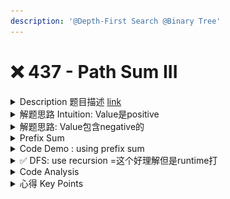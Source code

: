```yaml
---
description: '@Depth-First Search @Binary Tree'
---
```


# ❌ 437 - Path Sum III



<details>

<summary>Description 题目描述  <a href="https://leetcode.com/problems/path-sum-iii/description/">link</a></summary>

Given the `root` of a binary tree and an integer `targetSum`, return _the number of paths where the sum of the values along the path equals_ `targetSum`.

The <mark style="color:yellow;">**path does not need to start or end at the**</mark>** **<mark style="color:red;">**root or a leaf**</mark><mark style="color:yellow;">**,**</mark> but it <mark style="color:yellow;">**must go downwards**</mark> (i.e., traveling only from parent nodes to child nodes).

![](<../../.gitbook/assets/Screenshot 2023-10-19 at 8.19.45 PM.png>)

<pre><code><strong>Input: root = [10,5,-3,3,2,null,11,3,-2,null,1], targetSum = 8
</strong><strong>Output: 3
</strong><strong>Explanation: The paths that sum to 8 are shown.
</strong></code></pre>

**Constraints:**

* The number of nodes in the tree is in the range <mark style="color:red;">`[0,`</mark>` ``1000]`.
* `-109 <= Node.val <= 109`
* `-1000 <= targetSum <= 1000`

</details>

<details>

<summary>解题思路 Intuition: Value是positive</summary>

1. 不同的constraint: node可能为0
2. 不同的path定义：path不需要是roof to leaf但是需要downwards且连续

Question:

<mark style="color:yellow;">**The definition of path is different so the method is also different? or i can still use backtracking？**</mark>

The definition of a path in this problem is slightly different from some other tree path problems since a path does not need to start from the root or end at a leaf. However, you can still use a method similar to backtracking to solve this problem by exploring all possible paths.

<mark style="color:yellow;">**The nodes must be continuous, how can i use the downward keyword to solve the problem?**</mark>

The 'downward' keyword means that once you start a path, you can only move to the child nodes, not the parent nodes. So, you can't go back up once you start a path. This is important because it limits the direction of the path traversal.

<mark style="color:yellow;">**Any solution or ideas you could provide to help me with the problem?? How can i think to this approach?**</mark>

Here's a high-level approach to solve this problem:

* <mark style="color:blue;">**For each node, we could try to treat it as the start of a path,**</mark> and see if we can find a path down to a leaf node such that the sum of the values along the path equals the target sum.
* <mark style="color:blue;">**To implement this, we can use recursion.**</mark> In the recursive function, we pass the current node and the current sum. If the current node is null, we return 0. If the current sum + node.val equals the target sum, we increase the count by 1.
* We then return the count from the left subtree + the count from the right subtree. This gives us the total number of paths that sum to the target sum in the tree rooted at the current node.
* Finally, we call this recursive function on both the left and right child of the original root, and return the sum of these two counts, plus the count from the root itself.

</details>

<details>

<summary>解题思路: Value包含negative的</summary>

The solution involves using a <mark style="color:yellow;">**prefix sum**</mark> and a <mark style="color:yellow;">**HashMap**</mark> to record how many ways can get to this prefix sum. Here we use a <mark style="color:red;">**HashMap**</mark> to track the prefix sum we have encountered so far and the corresponding path count.

Here's a high-level approach to solve this problem:

* Use a HashMap to save the prefix sum up to the current node in the recursion. The prefix sum is the target in the problem description. The key is the prefix sum, and the value is how many ways get to the prefix sum.
* If we can find a prefix sum in the HashMap that equals to `currentSum - target`, we know there are those many number of paths where the sum equals to the target.
* Add the current node's value to the current sum at the beginning of the recursion.
* If the current sum equals to the target in the HashMap, increment the path count.
* In the end, return the path count.

</details>

<details>

<summary>Prefix Sum </summary>

<mark style="color:yellow;">**Prefix Sum:**</mark>** **<mark style="color:red;">**优化求sublist的value sum**</mark> \ <mark style="color:red;">**=>**</mark> optimize the problem of <mark style="color:blue;">**obtaining the sum of elements within a range.**</mark>

```sql
Array a:
index:  0   1   2   3   4
valeu:  [3,  2,  1,  4,  5]

prefixSum:
index:  0   1   2   3   4
value:  [3, 5,  6, 10, 15]
```

* prefixSum\[2] = a\[0] + a\[1] + a\[2] = 3 + 2 + 1 = 6。
* <mark style="color:blue;">**sum of value from index 1 - 3**</mark> (inclusive, 3 elements):\
  <mark style="color:blue;">**prefixSum\[3] - prefixSum\[0]**</mark> =  10 - 3 = 7 =  a\[1] + a\[2] + a\[3] =  2 + 1 + 4 = 7。

</details>

<details>

<summary>Code Demo : using prefix sum</summary>

Asks for the number of paths in a binary tree that sum up to a given value. The path doesn't need to start or end at the root or a leaf, but it must go downwards (traveling only from parent nodes to child nodes).

Here's how the algorithm works:

1. **Initialize variables**:&#x20;
   1. <mark style="color:purple;">**totalPathsCount**</mark><mark style="color:yellow;">**:**</mark> keep track of the total # of valid paths found,  initially set to 0
   2. <mark style="color:purple;">**targetSum**</mark><mark style="color:yellow;">**:**</mark> hold the sum we are trying to find in the paths.&#x20;
   3. <mark style="color:yellow;">**HashMap**</mark>**  **<mark style="color:purple;">**prefixSumCount**</mark> : \
      **key**:  the prefix sum (sum of values from the root to the current node) \
      **value**: frequency of the prefix sum.
2. **Helper Method:  **<mark style="color:yellow;">**depthFirstSearch**</mark> \
   Start a depth-first search from the root, with the initial current sum set to 0.\
   params: root, targetSum\
   return: void
   * If the current node is null, return. \
     This base case handles the recursion for leaf nodes' children.
   * If the current node is null, add the current node's value to <mark style="color:yellow;">**currentSum**</mark>.
   * If (currentSum == targetSum ) => **totalPathsCount++**
   * Check if there is a prefix sum that when added to some subarray equals to `targetSum`. This is done by checking if `currentSum - targetSum` exists in the `prefixSumCount` hashmap. If it does, add its frequency to `totalPaths`. This step essentially checks for any subpath ending at the current node whose sum of nodes equals `targetSum`.
   * Add the `currentSum` into the `prefixSumCount` hashmap or update its frequency if it exists already.
   * Recursively call the `depthFirstSearch` method for the left and right child of the current node, continuing the process.
   * After both left and right subtrees have been processed, decrement the frequency of `currentSum` in the hashmap by 1. This is done because as we pop off the function call stack (backtrack from the current node), we need to remove the current node's effect on the prefix sum for subsequent recursive calls on parallel subtrees.
3. **Return the result**: After the depth-first search is complete, return the `totalPaths` variable which now holds the number of paths that sum up to the given target sum.

This algorithm effectively uses the prefix sum concept along with depth-first search traversal to solve the problem. The prefix sum helps to quickly check if a subpath sum equals to the target sum, and the depth-first search is used to explore all possible paths in the tree.

```java
class Solution {
    int count = 0;
    int k;
    HashMap<Long, Integer> map = new HashMap();
    
    public int pathSum(TreeNode root, int sum) {
        k = sum;
        preorder(root, 0L);
        return count;
    }
    
    public void preorder(TreeNode node, long currSum) {
        if (node == null)
            return;
        
        // current prefix sum
        currSum += node.val;

        // here is the sum we're looking for
        if (currSum == k)
            count++;
        
        // number of times the curr_sum − k has occured already, 
        // determines the number of times a path with sum k 
        // has occured upto the current node
        count += map.getOrDefault(currSum - k, 0);
        
        // add the current sum into hashmap
        // to use it during the child nodes processing
        h.put(currSum, map.getOrDefault(currSum, 0) + 1);

        // process left subtree
        preorder(node.left, currSum);
        // process right subtree
        preorder(node.right, currSum);

        // remove the current sum from the hashmap
        // in order not to use it during 
        // the parallel subtree processing
        map.put(currSum, map.get(currSum) - 1);
    }    
        
}
```

</details>

<details>

<summary>✅ DFS: use recursion =这个好理解但是runtime打 </summary>

```java
public class Solution {
    public int pathSum(TreeNode root, int sum) {
        // If root is null, there are no paths to add up to the sum
        if(root == null) {
            return 0;
        }

        // Find paths starting from the root, then try the same for the left and right children
        return countPathsFromNode(root, sum) 
               + pathSum(root.left, sum) 
               + pathSum(root.right, sum);
    }
    
    private int countPathsFromNode(TreeNode node, long sum) {
        // If node is null, there are no paths to add up to the sum
        if(node == null) {
            return 0;
        }

        // If the node's value equals the sum, 
        // explore paths starting from the left and right children with sum reset to 0
        // 更改targetSum: 如果root node value = targetSum, 那么在左右child node里边寻找和为0的path
        if(node.val == sum) {
            return countPathsFromNode(node.left, 0) 
                   + countPathsFromNode(node.right, 0)
                   + 1;
        }

        // Explore paths starting from the left and right children with updated sum
        // 无论当前节点的值是否等于目标和，我们都会继续在左右子节点中寻找其值等于 sum - node.val 的路径，
        // 更新目标和为 sum - node.val
        return countPathsFromNode(node.left, sum - node.val) 
              + countPathsFromNode(node.right, sum - node.val);
    } 
}
```

</details>

<details>

<summary>Code Analysis</summary>



</details>

<details>

<summary>心得 Key Points</summary>



</details>
